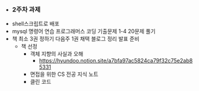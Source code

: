 - ### 2주차 과제
- shell스크립트로 배포
- mysql 명령어 연습 프로그래머스 코딩 기출문제 1-4 20문제 풀기
- 책 최소 3권 정하기 다음주 1권 채택 블로그 정리 발표 준비
  - 책 선정
    - 객체 지향의 사실과 오해
      - https://hyundoo.notion.site/a7bfa97ac5824ca79f32c75e2ab85331
    - 면접을 위한 CS 전공 지식 노트
    - 클린 코드